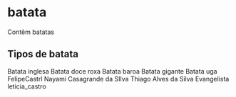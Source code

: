 # batata
Contêm batatas



## Tipos de batata
Batata inglesa
Batata doce roxa
Batata baroa
Batata gigante
Batata uga
FelipeCastrl
Nayami Casagrande da SIlva
Thiago Alves da Silva Evangelista
leticia_castro
